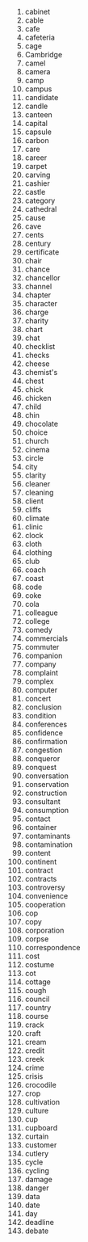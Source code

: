1. cabinet
2. cable
3. cafe
4. cafeteria
5. cage
6. Cambridge
7. camel
8. camera
9. camp
10. campus
11. candidate
12. candle
13. canteen
14. capital
15. capsule
16. carbon
17. care
18. career
19. carpet
20. carving
21. cashier
22. castle
23. category
24. cathedral
25. cause
26. cave
27. cents
28. century
29. certificate
30. chair
31. chance
32. chancellor
33. channel
34. chapter
35. character
36. charge
37. charity
38. chart
39. chat
40. checklist
41. checks
42. cheese
43. chemist's
44. chest
45. chick
46. chicken
47. child
48. chin
49. chocolate
50. choice
51. church
52. cinema
53. circle
54. city
55. clarity
56. cleaner
57. cleaning
58. client
59. cliffs
60. climate
61. clinic
62. clock
63. cloth
64. clothing
65. club
66. coach
67. coast
68. code
69. coke
70. cola
71. colleague
72. college
73. comedy
74. commercials
75. commuter
76. companion
77. company
78. complaint
79. complex
80. computer
81. concert
82. conclusion
83. condition
84. conferences
85. confidence
86. confirmation
87. congestion
88. conqueror
89. conquest
90. conversation
91. conservation
92. construction
93. consultant
94. consumption
95. contact
96. container
97. contaminants
98. contamination
99. content
100. continent
101. contract
102. contracts
103. controversy
104. convenience
105. cooperation
106. cop
107. copy
108. corporation
109. corpse
110. correspondence
111. cost
112. costume
113. cot
114. cottage
115. cough
116. council
117. country
118. course
119. crack
120. craft
121. cream
122. credit
123. creek
124. crime
125. crisis
126. crocodile
127. crop
128. cultivation
129. culture
130. cup
131. cupboard
132. curtain
133. customer
134. cutlery
135. cycle
136. cycling
137. damage
138. danger
139. data
140. date
141. day
142. deadline
143. debate